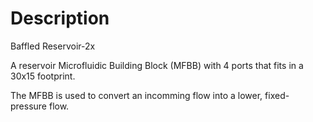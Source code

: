 # Description

Baffled Reservoir-2x

A reservoir Microfluidic Building Block (MFBB) with 4 ports that fits in a 30x15 footprint.

The MFBB is used to convert an incomming flow into a lower, fixed-pressure flow.
